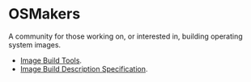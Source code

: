 # OSMakers

A community for those working on, or interested in, building operating system
images.

- [Image Build Tools](https://github.com/OSMakers/image-build-tools).
- [Image Build Description Specification](https://github.com/OSMakers/image-build-desc-spec).
